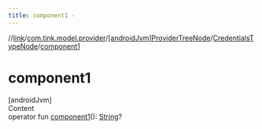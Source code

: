 ```yaml
---
title: component1 -
---
```

//[link](../../../index.md)/[com.tink.model.provider](../../index.md)/[[androidJvm]ProviderTreeNode](../index.md)/[CredentialsTypeNode](index.md)/[component1](component1.md)



# component1  
[androidJvm]  
Content  
operator fun [component1](component1.md)(): [String](https://kotlinlang.org/api/latest/jvm/stdlib/kotlin/-string/index.html)?  




